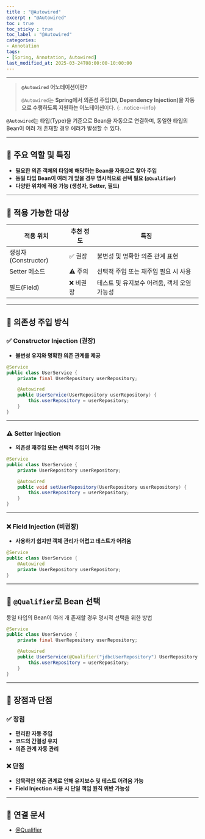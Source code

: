 ```yaml
---
title : "@Autowired"
excerpt : "@Autowired"
toc : true
toc_sticky : true
toc_label : "@Autowired"
categories:
- Annotation
tags:
- [Spring, Annotation, Autowired]
last_modified_at: 2025-03-24T08:00:00-10:00:00
---
```

  
---
  
> **`@Autowired` 어노테이션이란?**  
>
> `@Autowired`는 **Spring에서 의존성 주입(DI, Dependency Injection)을 자동으로 수행하도록 지원하는 어노테이션**이다. 
{: .notice--info}  

 `@Autowired`는 타입(Type)을 기준으로 Bean을 자동으로 연결하며, 동일한 타입의 Bean이 여러 개 존재할 경우 에러가 발생할 수 있다.

---
  
## 📌 주요 역할 및 특징

- **필요한 의존 객체의 타입에 해당하는 Bean을 자동으로 찾아 주입**
- **동일 타입 Bean이 여러 개 있을 경우 명시적으로 선택 필요 (`@Qualifier`)**
- **다양한 위치에 적용 가능 (생성자, Setter, 필드)**

---
  
## 📌 적용 가능한 대상

| 적용 위치  | 추천 정도 | 특징                          |
|-----------|-----------|-------------------------------|
| 생성자(Constructor) | ✅ 권장 | 불변성 및 명확한 의존 관계 표현 |
| Setter 메소드 | ⚠️ 주의 | 선택적 주입 또는 재주입 필요 시 사용 |
| 필드(Field) | ❌ 비권장 | 테스트 및 유지보수 어려움, 객체 오염 가능성 |

---
  
## 📌 의존성 주입 방식
  
### ✅ Constructor Injection (권장)

- **불변성 유지와 명확한 의존 관계를 제공**
  
```java
@Service
public class UserService {
    private final UserRepository userRepository;

    @Autowired
    public UserService(UserRepository userRepository) {
        this.userRepository = userRepository;
    }
}
```

---
  
### ⚠️ Setter Injection

- **의존성 재주입 또는 선택적 주입이 가능**
  
```java
@Service
public class UserService {
    private UserRepository userRepository;

    @Autowired
    public void setUserRepository(UserRepository userRepository) {
        this.userRepository = userRepository;
    }
}
```

---
  
### ❌ Field Injection (비권장)

- **사용하기 쉽지만 객체 관리가 어렵고 테스트가 어려움**
  
```java
@Service
public class UserService {
    @Autowired
    private UserRepository userRepository;
}
```

---
  
## 📌 `@Qualifier`로 Bean 선택

동일 타입의 Bean이 여러 개 존재할 경우 명시적 선택을 위한 방법
  
```java
@Service
public class UserService {
    private final UserRepository userRepository;

    @Autowired
    public UserService(@Qualifier("jdbcUserRepository") UserRepository userRepository) {
        this.userRepository = userRepository;
    }
}
```

---
  
## 📌 장점과 단점
  
### ✅ 장점
- **편리한 자동 주입**
- **코드의 간결성 유지**
- **의존 관계 자동 관리**
  
### ❌ 단점
- **암묵적인 의존 관계로 인해 유지보수 및 테스트 어려움 가능**
- **Field Injection 사용 시 단일 책임 원칙 위반 가능성**

---
  
## 📌 연결 문서
- [@Qualifier](../../annotation/annotation-@Qualifier)
